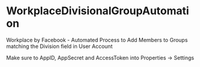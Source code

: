 # WorkplaceDivisionalGroupAutomation
Workplace by Facebook - Automated Process to Add Members to Groups matching the Division field in User Account

Make sure to AppID, AppSecret and AccessToken into Properties -> Settings

